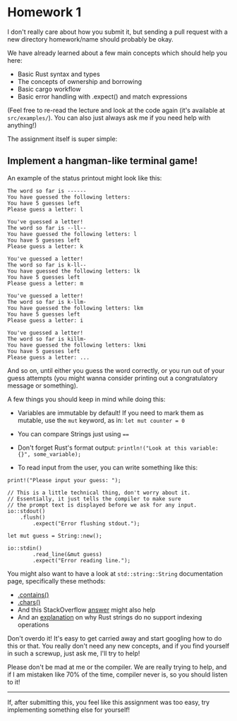 # Homework 1

I don't really care about how you submit it, but sending a pull request
with a new directory homework/name should probably be okay.

We have already learned about a few main concepts which should help you here:
* Basic Rust syntax and types
* The concepts of ownership and borrowing
* Basic cargo workflow
* Basic error handling with .expect() and match expressions

(Feel free to re-read the lecture and look at the code again (it's available at 
`src/examples/`). You can also just always ask me if you need help with anything!)

The assignment itself is super simple:

## Implement a hangman-like terminal game!

An example of the status printout might look like this:

```
The word so far is ------
You have guessed the following letters:
You have 5 guesses left
Please guess a letter: l

You've guessed a letter!
The word so far is --ll--
You have guessed the following letters: l
You have 5 guesses left
Please guess a letter: k

You've guessed a letter!
The word so far is k-ll--
You have guessed the following letters: lk
You have 5 guesses left
Please guess a letter: m

You've guessed a letter!
The word so far is k-llm-
You have guessed the following letters: lkm
You have 5 guesses left
Please guess a letter: i

You've guessed a letter!
The word so far is killm-
You have guessed the following letters: lkmi
You have 5 guesses left
Please guess a letter: ...
```

And so on, until either you guess the word correctly, 
or you run out of your guess attempts (you might wanna consider
printing out a congratulatory message or something).

A few things you should keep in mind while doing this:
* Variables are immutable by default! 
If you need to mark them as mutable, use the `mut` keyword, as in: `let mut counter = 0`

* You can compare Strings just using `==`

* Don't forget Rust's format output: `println!("Look at this variable: {}", some_variable);`

* To read input from the user, you can write something like this:
```
print!("Please input your guess: ");

// This is a little technical thing, don't worry about it.
// Essentially, it just tells the compiler to make sure
// the prompt text is displayed before we ask for any input.
io::stdout()
	.flush()
        .expect("Error flushing stdout.");

let mut guess = String::new();

io::stdin()
        .read_line(&mut guess)
        .expect("Error reading line.");
```

You might also want to have a look at `std::string::String` documentation page,
specifically these methods:
* [.contains()](https://doc.rust-lang.org/std/string/struct.String.html#method.contains)
* [.chars()](https://doc.rust-lang.org/std/string/struct.String.html#method.chars)
* And this StackOverflow [answer](https://stackoverflow.com/questions/24542115/how-to-index-a-string-in-rust) might also help
* And an [explanation](https://doc.rust-lang.org/std/string/struct.String.html#utf-8) on why Rust strings do no support indexing operations

Don't overdo it! It's easy to get carried away and start googling
how to do this or that. You really don't need any new concepts,
and if you find yourself in such a screwup, just ask me, I'll try to help!

Please don't be mad at me or the compiler. We are really trying to help,
and if I am mistaken like 70% of the time, compiler never is, so you
should listen to it!

---
If, after submitting this, you feel like this assignment was too easy, try implementing something 
else for yourself!
